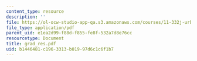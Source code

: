 ```yaml
---
content_type: resource
description: ''
file: https://ol-ocw-studio-app-qa.s3.amazonaws.com/courses/11-332j-urban-design-fall-2003/b1446481c1963313b01997d6c1c6f1b7_grad_res.pdf
file_type: application/pdf
parent_uid: e1ea2d99-f88d-f855-fe8f-532a7d8e76cc
resourcetype: Document
title: grad_res.pdf
uid: b1446481-c196-3313-b019-97d6c1c6f1b7
---
```

